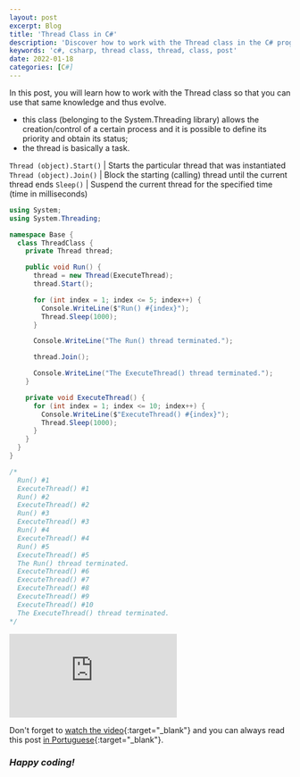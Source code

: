 ```yaml
---
layout: post
excerpt: Blog
title: 'Thread Class in C#'
description: 'Discover how to work with the Thread class in the C# programming language. Get answers to your questions with the theory and examples presented.'
keywords: 'c#, csharp, thread class, thread, class, post'
date: 2022-01-18
categories: [C#]
---
```


In this post, you will learn how to work with the Thread class so that you can use that same knowledge and thus evolve.

- this class (belonging to the System.Threading library) allows the creation/control of a certain process and it is possible to define its priority and obtain its status;
- the thread is basically a task.

`Thread (object).Start()` | Starts the particular thread that was instantiated
`Thread (object).Join()` | Block the starting (calling) thread until the current thread ends
`Sleep()` | Suspend the current thread for the specified time (time in milliseconds)

```csharp
using System;
using System.Threading;

namespace Base {
  class ThreadClass {
    private Thread thread;

    public void Run() {
      thread = new Thread(ExecuteThread);
      thread.Start();

      for (int index = 1; index <= 5; index++) {
        Console.WriteLine($"Run() #{index}");
        Thread.Sleep(1000);
      }

      Console.WriteLine("The Run() thread terminated.");

      thread.Join();

      Console.WriteLine("The ExecuteThread() thread terminated.");
    }

    private void ExecuteThread() {
      for (int index = 1; index <= 10; index++) {
        Console.WriteLine($"ExecuteThread() #{index}");
        Thread.Sleep(1000);
      }
    }
  }
}

/*
  Run() #1
  ExecuteThread() #1
  Run() #2
  ExecuteThread() #2
  Run() #3
  ExecuteThread() #3
  Run() #4
  ExecuteThread() #4
  Run() #5
  ExecuteThread() #5
  The Run() thread terminated.
  ExecuteThread() #6
  ExecuteThread() #7
  ExecuteThread() #8
  ExecuteThread() #9
  ExecuteThread() #10
  The ExecuteThread() thread terminated.
*/
```

<div class="video-container">
  <iframe src="https://www.youtube.com/embed/N1ZSoxB80B0" frameborder="0" allowfullscreen></iframe>
</div>

Don't forget to [watch the video](https://youtu.be/N1ZSoxB80B0){:target="\_blank"} and you can always read this post [in Portuguese](https://caffeinealgorithm.com/blog/20220118/classe-thread-em-csharp/){:target="\_blank"}.

### _Happy coding!_
